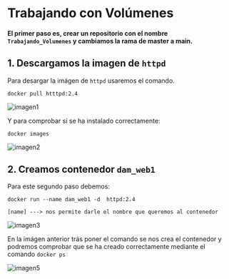 # Trabajando con Volúmenes

#### El primer paso es, crear un repositorio con el nombre `Trabajando_Volumenes` y cambiamos la rama de **master** a **main**. 

## 1. Descargamos la imagen de `httpd`
Para desargar la imágen de `httpd` usaremos el comando.

    docker pull htttpd:2.4
![imagen1](image-3.png)

Y para comprobar si se ha instalado correctamente:

    docker images
![imagen2](image-4.png)

## 2. Creamos contenedor `dam_web1`

Para este segundo paso debemos:

    docker run --name dam_web1 -d  httpd:2.4

    [name] ---> nos permite darle el nombre que queremos al contenedor

![imagen3](image-5.png)

En la imágen anterior trás poner el comando se nos crea el contenedor y podremos comprobar que se ha creado correctamente mediante el comando `docker ps`

![imagen5](image-6.png)